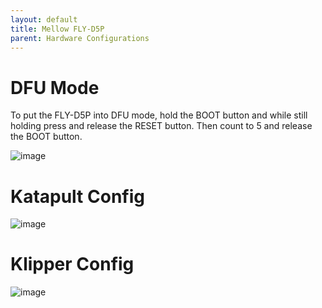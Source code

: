 ```yaml
---
layout: default 
title: Mellow FLY-D5P 
parent: Hardware Configurations
---
```


# DFU Mode

To put the FLY-D5P into DFU mode, hold the BOOT button and while still holding press and release the RESET button. Then count to 5 and release the BOOT button.

![image](https://github.com/Esoterical/voron_canbus/assets/124253477/be5ae84e-41ce-43bb-94d2-79e6fbc6a82a)




# Katapult Config

![image](https://github.com/Esoterical/voron_canbus/assets/124253477/ee04bdb5-164d-4475-83a0-e675626c7a0a)


# Klipper Config

![image](https://github.com/user-attachments/assets/4bbc7f06-867b-43d1-884c-9d5540e1a459)






